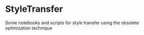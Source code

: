 # StyleTransfer
Some notebooks and scripts for style transfer using the obsolete optimization technique
